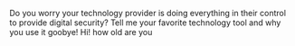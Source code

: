 Do you worry your technology provider is doing everything in their control to provide digital security?
Tell me your favorite technology tool and why you use it
goobye!
Hi!
how old are you
